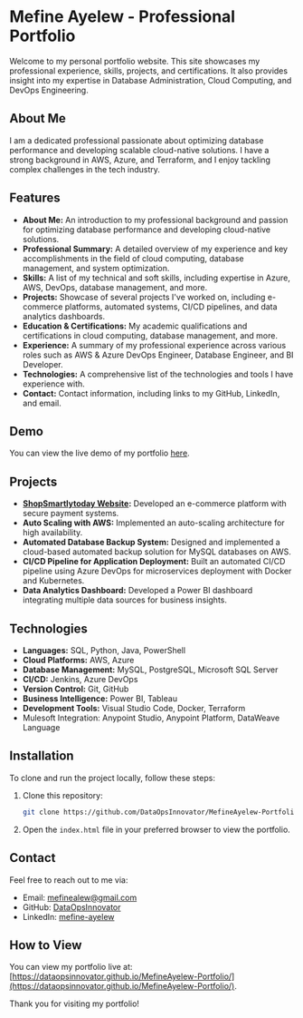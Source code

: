 # Mefine Ayelew - Professional Portfolio

Welcome to my personal portfolio website. This site showcases my professional experience, skills, projects, and certifications. It also provides insight into my expertise in Database Administration, Cloud Computing, and DevOps Engineering.

## About Me
I am a dedicated professional passionate about optimizing database performance and developing scalable cloud-native solutions. I have a strong background in AWS, Azure, and Terraform, and I enjoy tackling complex challenges in the tech industry.

## Features

- **About Me:** An introduction to my professional background and passion for optimizing database performance and developing cloud-native solutions.
- **Professional Summary:** A detailed overview of my experience and key accomplishments in the field of cloud computing, database management, and system optimization.
- **Skills:** A list of my technical and soft skills, including expertise in Azure, AWS, DevOps, database management, and more.
- **Projects:** Showcase of several projects I've worked on, including e-commerce platforms, automated systems, CI/CD pipelines, and data analytics dashboards.
- **Education & Certifications:** My academic qualifications and certifications in cloud computing, database management, and more.
- **Experience:** A summary of my professional experience across various roles such as AWS & Azure DevOps Engineer, Database Engineer, and BI Developer.
- **Technologies:** A comprehensive list of the technologies and tools I have experience with.
- **Contact:** Contact information, including links to my GitHub, LinkedIn, and email.

## Demo

You can view the live demo of my portfolio [here](https://dataopsinnovator.github.io/MefineAyelew-Portfolio/).

## Projects

- **[ShopSmartlytoday Website](https://dataopsinnovator.github.io/ShopSmartlytoday.com-AWS/):** Developed an e-commerce platform with secure payment systems.
- **Auto Scaling with AWS:** Implemented an auto-scaling architecture for high availability.
- **Automated Database Backup System:** Designed and implemented a cloud-based automated backup solution for MySQL databases on AWS.
- **CI/CD Pipeline for Application Deployment:** Built an automated CI/CD pipeline using Azure DevOps for microservices deployment with Docker and Kubernetes.
- **Data Analytics Dashboard:** Developed a Power BI dashboard integrating multiple data sources for business insights.

## Technologies

- **Languages:** SQL, Python, Java, PowerShell
- **Cloud Platforms:** AWS, Azure
- **Database Management:** MySQL, PostgreSQL, Microsoft SQL Server
- **CI/CD:** Jenkins, Azure DevOps
- **Version Control:** Git, GitHub
- **Business Intelligence:** Power BI, Tableau
- **Development Tools:** Visual Studio Code, Docker, Terraform
- Mulesoft Integration: Anypoint Studio, Anypoint Platform, DataWeave Language

## Installation

To clone and run the project locally, follow these steps:

1. Clone this repository:
    ```bash
    git clone https://github.com/DataOpsInnovator/MefineAyelew-Portfolio.git
    ```
2. Open the `index.html` file in your preferred browser to view the portfolio.

## Contact

Feel free to reach out to me via:

- Email: [mefinealew@gmail.com](mailto:mefinealew@gmail.com)
- GitHub: [DataOpsInnovator](https://github.com/DataOpsInnovator)
- LinkedIn: [mefine-ayelew](https://www.linkedin.com/in/mefine-ayelew)

## How to View
You can view my portfolio live at: [https://dataopsinnovator.github.io/MefineAyelew-Portfolio/](https://dataopsinnovator.github.io/MefineAyelew-Portfolio/).

Thank you for visiting my portfolio!


